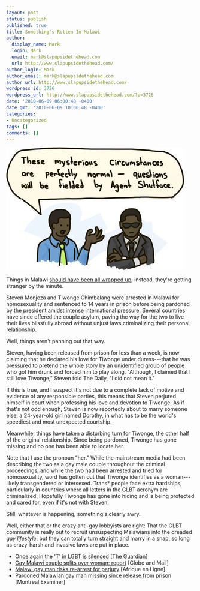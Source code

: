 ```yaml
---
layout: post
status: publish
published: true
title: Something's Rotten In Malawi
author:
  display_name: Mark
  login: Mark
  email: mark@slapupsidethehead.com
  url: http://www.slapupsidethehead.com/
author_login: Mark
author_email: mark@slapupsidethehead.com
author_url: http://www.slapupsidethehead.com/
wordpress_id: 3726
wordpress_url: http://www.slapupsidethehead.com/?p=3726
date: '2010-06-09 06:00:48 -0400'
date_gmt: '2010-06-09 10:00:48 -0400'
categories:
- Uncategorized
tags: []
comments: []
---
```

![Government PR person directs all questions to the intimidating Agent Shutface](/wp-content/media/2010/06/mysterious-circumstances.jpg "If you still have questions, Dr. Intimitron will also be happy to see you.")

Things in Malawi [should have been all wrapped up](http://www.slapupsidethehead.com/2010/06/malawi-gay-couple-gets-presidential-pardon/ "All's not well that doesn't end well"); instead, they're getting stranger by the minute.

Steven Monjeza and Tiwonge Chimbalang were arrested in Malawi for homosexuality and sentenced to 14 years in prison before being pardoned by the president amidst intense international pressure. Several countries have since offered the couple asylum, paving the way for the two to live their lives blissfully abroad without unjust laws criminalizing their personal relationship.

Well, things aren't panning out that way.

Steven, having been released from prison for less than a week, is now claiming that he declared his love for Tiwonge under duress---that he was pressured to pretend the whole story by an unidentified group of people who got him drunk and forced him to play along. "Although, I claimed that I still love Tiwonge," Steven told The Daily, "I did not mean it."

If this is true, and I suspect it's not due to a complete lack of motive and evidence of any responsible parties, this means that Steven perjured himself in court when professing his love and devotion to Tiwonge. As if that's not odd enough, Steven is now reportedly about to marry someone else, a 24-year-old girl named Dorothy, in what has to be the world's speediest and most unexpected courtship.

Meanwhile, things have taken a disturbing turn for Tiwonge, the other half of the original relationship. Since being pardoned, Tiwonge has gone missing and no one has been able to locate her.

Note that I use the pronoun "her." While the mainstream media had been describing the two as a gay male couple throughout the criminal proceedings, and while the two had been arrested and tried for homosexuality, word has gotten out that Tiwonge identifies as a woman---likely transgendered or intersexed. Trans\* people face extra hardships, particularly in countries where all letters in the GLBT acronym are criminalized. Hopefully Tiwonge has gone into hiding and is being protected and cared for, even if it's not with Steven.

Still, whatever is happening, something's clearly awry.

Well, either that or the crazy anti-gay lobbyists are right: That the GLBT community is really out to recruit unsuspecting Malawians into the dreaded _gay lifestyle_, but they can totally turn straight and marry in a snap, so long as crazy-harsh and invasive laws are put in place.

- [Once again the 'T' in LGBT is silenced](http://www.guardian.co.uk/commentisfree/2010/may/22/malawian-transgender-identity) [The Guardian]
- [Gay Malawi couple splits over woman: report](http://www.theglobeandmail.com/news/world/africa-mideast/gay-malawi-couple-splits-over-woman-report/article1596559/) [Globe and Mail]
- [Malawi gay man risks re-arrest for perjury](http://www.afriquejet.com/news/africa-news/malawi-gay-man-risks-re-arrest-for-perjury-2010060850626.html) [Afrique en Ligne]
- [Pardoned Malawian gay man missing since release from prison](http://www.examiner.com/x-4107-International-LGBT-Issues-Examiner~y2010m6d2-Pardoned-Malawian-gay-man-missing-since-release-from-prison) [Montreal Examiner]
